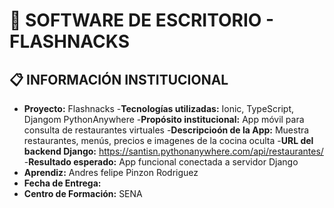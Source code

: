 ﻿# 🚀 SOFTWARE DE ESCRITORIO - FLASHNACKS

## 📋 INFORMACIÓN INSTITUCIONAL
- **Proyecto:** Flashnacks
-**Tecnologías utilizadas:** Ionic, TypeScript, Djangom PythonAnywhere
-**Propósito institucional:** App móvil para consulta de restaurantes virtuales
-**Descripcioón de la App:** Muestra restaurantes, menús, precios e imagenes de la cocina oculta
-**URL del backend Django:** https://santisn.pythonanywhere.com/api/restaurantes/
-**Resultado esperado:** App funcional conectada a servidor Django
- **Aprendiz:** Andres felipe Pinzon Rodriguez
- **Fecha de Entrega:** 
- **Centro de Formación:** SENA

